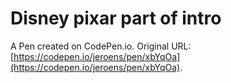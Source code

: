 # Disney pixar part of intro

A Pen created on CodePen.io. Original URL: [https://codepen.io/jeroens/pen/xbYqOa](https://codepen.io/jeroens/pen/xbYqOa).


